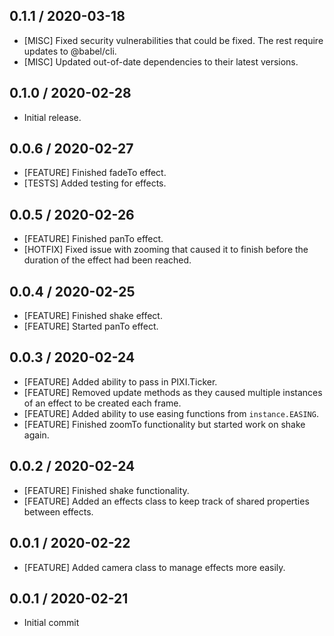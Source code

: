 ## 0.1.1 / 2020-03-18
- [MISC] Fixed security vulnerabilities that could be fixed. The rest require updates to @babel/cli.
- [MISC] Updated out-of-date dependencies to their latest versions.

## 0.1.0 / 2020-02-28
- Initial release.

## 0.0.6 / 2020-02-27
- [FEATURE] Finished fadeTo effect.
- [TESTS] Added testing for effects.

## 0.0.5 / 2020-02-26
- [FEATURE] Finished panTo effect.
- [HOTFIX] Fixed issue with zooming that caused it to finish before the duration of the effect had been reached.

## 0.0.4 / 2020-02-25
- [FEATURE] Finished shake effect.
- [FEATURE] Started panTo effect.

## 0.0.3 / 2020-02-24
- [FEATURE] Added ability to pass in PIXI.Ticker.
- [FEATURE] Removed update methods as they caused multiple instances of an effect to be created each frame.
- [FEATURE] Added ability to use easing functions from `instance.EASING`.
- [FEATURE] Finished zoomTo functionality but started work on shake again.

## 0.0.2 / 2020-02-24
- [FEATURE] Finished shake functionality.
- [FEATURE] Added an effects class to keep track of shared properties between effects.

## 0.0.1 / 2020-02-22
- [FEATURE] Added camera class to manage effects more easily.

## 0.0.1 / 2020-02-21
- Initial commit
